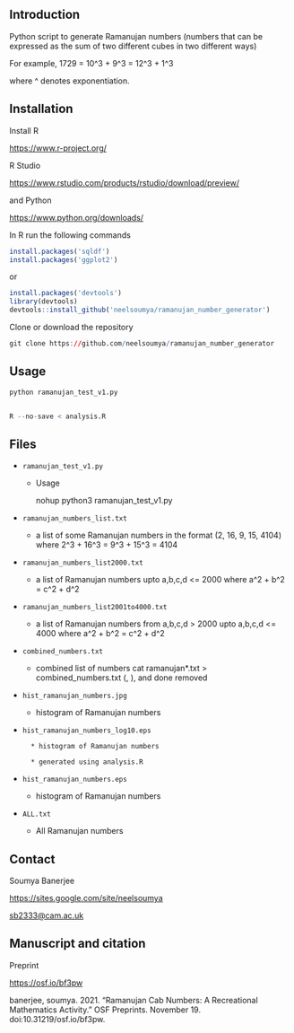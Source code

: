 
## Introduction


Python script to generate Ramanujan numbers (numbers that can be expressed as the sum 
of two different cubes in two different ways)

For example, 1729 = 10^3 + 9^3 = 12^3 + 1^3

where ^ denotes exponentiation.

## Installation

Install R

https://www.r-project.org/

R Studio

https://www.rstudio.com/products/rstudio/download/preview/

and Python

https://www.python.org/downloads/

In R run the following commands

```r
install.packages('sqldf')
install.packages('ggplot2')
```

or

```r
install.packages('devtools')
library(devtools)
devtools::install_github('neelsoumya/ramanujan_number_generator')
```

Clone or download the repository

```r
git clone https://github.com/neelsoumya/ramanujan_number_generator
```


## Usage


```python
python ramanujan_test_v1.py
```

```r

R --no-save < analysis.R

```


## Files

*  `ramanujan_test_v1.py`

	* Usage
	
	
		nohup python3 ramanujan_test_v1.py
		
        

* `ramanujan_numbers_list.txt`

	* a list of some Ramanujan numbers in the format (2, 16, 9, 15, 4104)
	where 2^3 + 16^3 = 9^3 + 15^3 = 4104

* `ramanujan_numbers_list2000.txt`

	* a list of Ramanujan numbers upto a,b,c,d <= 2000
	where a^2 + b^2 = c^2 + d^2

* `ramanujan_numbers_list2001to4000.txt`
	* a list of Ramanujan numbers from a,b,c,d > 2000 upto a,b,c,d <= 4000
	where a^2 + b^2 = c^2 + d^2

* `combined_numbers.txt`
	* combined list of numbers
	cat ramanujan*.txt > combined_numbers.txt
	(, ), and done removed

* `hist_ramanujan_numbers.jpg`

	* histogram of Ramanujan numbers

* `hist_ramanujan_numbers_log10.eps`

        * histogram of Ramanujan numbers
        
        * generated using analysis.R

* `hist_ramanujan_numbers.eps`

	* histogram of Ramanujan numbers

* `ALL.txt`

	* All Ramanujan numbers



## Contact

Soumya Banerjee

https://sites.google.com/site/neelsoumya

sb2333@cam.ac.uk


## Manuscript and citation


Preprint

   https://osf.io/bf3pw

banerjee, soumya. 2021. “Ramanujan Cab Numbers: A Recreational Mathematics Activity.” OSF Preprints. November 19. doi:10.31219/osf.io/bf3pw.
